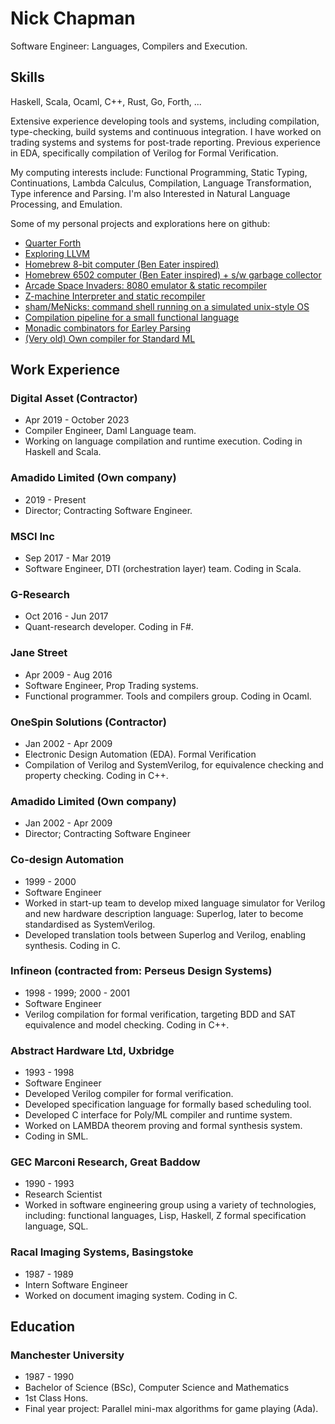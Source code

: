 
# Nick Chapman

Software Engineer: Languages, Compilers and Execution.

## Skills

Haskell, Scala, Ocaml, C++, Rust, Go, Forth, ...

Extensive experience developing tools and systems, including compilation, type-checking, build systems and continuous integration. I have worked on trading systems and systems for post-trade reporting. Previous experience in EDA, specifically compilation of Verilog for Formal Verification.

My computing interests include: Functional Programming, Static Typing, Continuations, Lambda Calculus, Compilation, Language Transformation, Type inference and Parsing. I'm also Interested in Natural Language Processing, and Emulation.

Some of my personal projects and explorations here on github:
- [Quarter Forth](https://github.com/Nick-Chapman/quarter-forth)
- [Exploring LLVM](https://github.com/Nick-Chapman/nell)
- [Homebrew 8-bit computer (Ben Eater inspired)](https://github.com/Nick-Chapman/nic8)
- [Homebrew 6502 computer (Ben Eater inspired) + s/w garbage collector](https://github.com/Nick-Chapman/nic8/tree/main/6502)
- [Arcade Space Invaders: 8080 emulator & static recompiler](https://github.com/Nick-Chapman/space-invaders)
- [Z-machine Interpreter and static recompiler](https://github.com/Nick-Chapman/zagain)
- [sham/MeNicks: command shell running on a simulated unix-style OS](https://github.com/Nick-Chapman/sham)
- [Compilation pipeline for a small functional language ](https://github.com/Nick-Chapman/fun-execution)
- [Monadic combinators for Earley Parsing](https://github.com/Nick-Chapman/EarleyM)
- [(Very old) Own compiler for Standard ML](https://github.com/Nick-Chapman/nml)

## Work Experience

### Digital Asset (Contractor)
- Apr 2019 - October 2023
- Compiler Engineer, Daml Language team.
- Working on language compilation and runtime execution. Coding in Haskell and Scala.

### Amadido Limited (Own company)
- 2019 - Present
- Director; Contracting Software Engineer.

### MSCI Inc
- Sep 2017 - Mar 2019
- Software Engineer, DTI (orchestration layer) team. Coding in Scala.

### G-Research
- Oct 2016 - Jun 2017
- Quant-research developer. Coding in F#.

### Jane Street
- Apr 2009 - Aug 2016
- Software Engineer, Prop Trading systems.
- Functional programmer. Tools and compilers group. Coding in Ocaml.

### OneSpin Solutions (Contractor)
- Jan 2002 - Apr 2009
- Electronic Design Automation (EDA). Formal Verification
- Compilation of Verilog and SystemVerilog, for equivalence checking and property checking. Coding in C++.

### Amadido Limited (Own company)
- Jan 2002 - Apr 2009
- Director; Contracting Software Engineer

### Co-design Automation
- 1999 - 2000
- Software Engineer
- Worked in start-up team to develop mixed language simulator for Verilog and new hardware description language: Superlog, later to become standardised as SystemVerilog.
- Developed translation tools between Superlog and Verilog, enabling synthesis. Coding in C.

### Infineon (contracted from: Perseus Design Systems)
- 1998 - 1999; 2000 - 2001
- Software Engineer
- Verilog compilation for formal verification, targeting BDD and SAT equivalence and model checking. Coding in C++.

### Abstract Hardware Ltd, Uxbridge
- 1993 - 1998
- Software Engineer
- Developed Verilog compiler for formal verification.
- Developed specification language for formally based scheduling tool.
- Developed C interface for Poly/ML compiler and runtime system.
- Worked on LAMBDA theorem proving and formal synthesis system.
- Coding in SML.

### GEC Marconi Research, Great Baddow
- 1990 - 1993
- Research Scientist
- Worked in software engineering group using a variety of technologies, including: functional languages, Lisp, Haskell, Z formal specification language, SQL.

### Racal Imaging Systems, Basingstoke
- 1987 - 1989
- Intern Software Engineer
- Worked on document imaging system. Coding in C.

## Education

### Manchester University
- 1987 - 1990
- Bachelor of Science (BSc), Computer Science and Mathematics
- 1st Class Hons.
- Final year project: Parallel mini-max algorithms for game playing (Ada).
